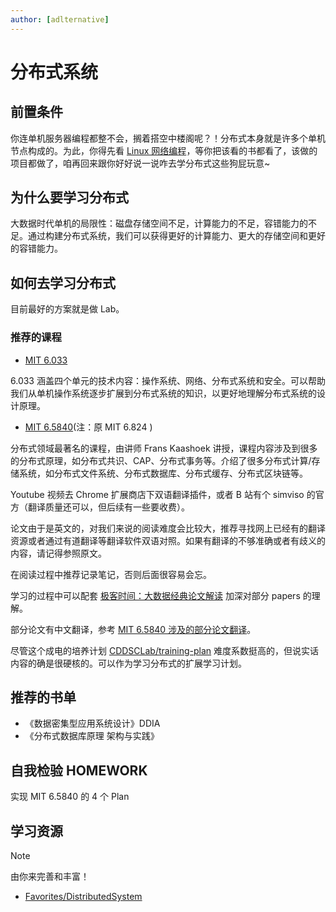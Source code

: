 ```yaml
---
author: [adlternative]
---
```


# 分布式系统

## 前置条件
你连单机服务器编程都整不会，搁着搭空中楼阁呢？！分布式本身就是许多个单机节点构成的。为此，你得先看 [Linux 网络编程](linux-network-programming)，等你把该看的书都看了，该做的项目都做了，咱再回来跟你好好说一说咋去学分布式这些狗屁玩意~

## 为什么要学习分布式

大数据时代单机的局限性：磁盘存储空间不足，计算能力的不足，容错能力的不足。通过构建分布式系统，我们可以获得更好的计算能力、更大的存储空间和更好的容错能力。

## 如何去学习分布式

目前最好的方案就是做 Lab。

### 推荐的课程

- [MIT 6.033](http://web.mit.edu/6.033/www/)

6.033 涵盖四个单元的技术内容：操作系统、网络、分布式系统和安全。可以帮助我们从单机操作系统逐步扩展到分布式系统的知识，以更好地理解分布式系统的设计原理。

- [MIT 6.5840](https://pdos.csail.mit.edu/6.824/schedule.html)(注：原 MIT 6.824 )

分布式领域最著名的课程，由讲师 Frans Kaashoek 讲授，课程内容涉及到很多的分布式原理，如分布式共识、CAP、分布式事务等。介绍了很多分布式计算/存储系统，如分布式文件系统、分布式数据库、分布式缓存、分布式区块链等。

Youtube 视频去 Chrome 扩展商店下双语翻译插件，或者 B 站有个 simviso 的官方（翻译质量还可以，但后续有一些要收费）。

论文由于是英文的，对我们来说的阅读难度会比较大，推荐寻找网上已经有的翻译资源或者通过有道翻译等翻译软件双语对照。如果有翻译的不够准确或者有歧义的内容，请记得参照原文。

在阅读过程中推荐记录笔记，否则后面很容易会忘。

学习的过程中可以配套 [极客时间：大数据经典论文解读](https://time.geekbang.org/column/intro/100091101?tab=catalog&page=A) 加深对部分 papers 的理解。

部分论文有中文翻译，参考 [MIT 6.5840 涉及的部分论文翻译](https://blog.csdn.net/weixin_43705457/article/details/106083524)。

尽管这个成电的培养计划 [CDDSCLab/training-plan](https://github.com/CDDSCLab/training-plan) 难度系数挺高的，但说实话内容的确是很硬核的。可以作为学习分布式的扩展学习计划。

## 推荐的书单

- 《数据密集型应用系统设计》DDIA
- 《分布式数据库原理 架构与实践》

## 自我检验 HOMEWORK

实现 MIT 6.5840 的 4 个 Plan

## 学习资源

> [!NOTE]
>
> 由你来完善和丰富！

- [Favorites/DistributedSystem](https://fav.xiyoulinux.com/DistributedSystem)
